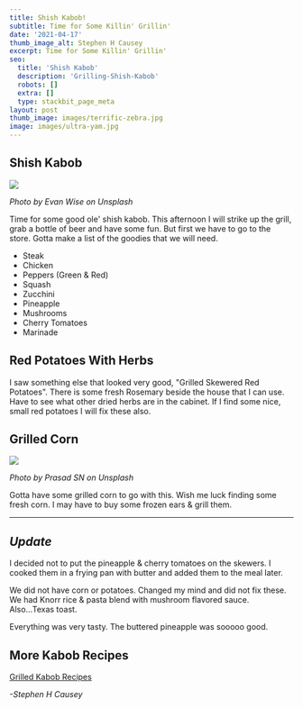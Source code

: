 ```yaml
---
title: Shish Kabob!
subtitle: Time for Some Killin' Grillin'
date: '2021-04-17'
thumb_image_alt: Stephen H Causey
excerpt: Time for Some Killin' Grillin'
seo:
  title: 'Shish Kabob'
  description: 'Grilling-Shish-Kabob'
  robots: []
  extra: []
  type: stackbit_page_meta
layout: post
thumb_image: images/terrific-zebra.jpg
image: images/ultra-yam.jpg
---
```

## Shish Kabob

![](/images/evan-wise-D99y38Na5Xo-unsplash.jpg)

<sm> *Photo by Evan Wise on Unsplash* </sm>

Time for some good ole' shish kabob. This afternoon I will strike up the grill, grab a bottle of beer and have some fun. But first we have to go to the store. Gotta make a list of the goodies that we will need.

*   Steak
*   Chicken
*   Peppers (Green & Red)
*   Squash
*   Zucchini
*   Pineapple
*   Mushrooms
*   Cherry Tomatoes
*   Marinade

## Red Potatoes With Herbs

I saw something else that looked very good, "Grilled Skewered Red Potatoes". There is some fresh Rosemary beside the house that I can use. Have to see what other dried herbs are in the cabinet. If I find some nice, small red potatoes I will fix these also.

## Grilled Corn

![](/images/prasad-sn-WECCM_EZnbw-unsplash.jpg)

<sm> *Photo by Prasad SN on Unsplash* </sm>

Gotta have some grilled corn to go with this. Wish me luck finding some fresh corn. I may have to buy some frozen ears & grill them.

---

## *Update*

I decided not to put the pineapple & cherry tomatoes on the skewers. I cooked them in a frying pan with butter and added them to the meal later.

We did not have corn or potatoes. Changed my mind and did not fix these. We had Knorr rice & pasta blend with mushroom flavored sauce. Also...Texas toast.

Everything was very tasty. The buttered pineapple was sooooo good.

## More Kabob Recipes

[Grilled Kabob Recipes](https://www.food.com/ideas/grilled-shish-kabob-recipes-6260#c-49671)

<sm> *-Stephen H Causey* </sm>

<div class="commentbox"></div>
<script src="https://unpkg.com/commentbox.io/dist/commentBox.min.js"></script>
<script>commentBox('5687376550559744-proj')</script>
